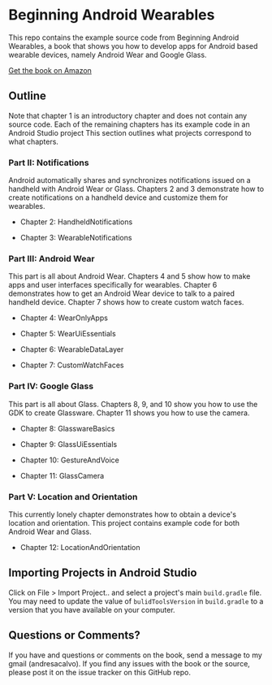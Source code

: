 # Beginning Android Wearables

This repo contains the example source code from Beginning Android Wearables, a book that shows you how to develop apps for Android based wearable devices, namely Android Wear and Google Glass.

[Get the book on Amazon](http://www.amazon.com/Beginning-Android-Wearables-Andres-Calvo/dp/1484205189/ref=sr_1_1?ie=UTF8&qid=1427774578&sr=8-1&keywords=beginning+android+wearables)

## Outline

Note that chapter 1 is an introductory chapter and does not contain any source code. Each of the remaining chapters has its example code in an Android Studio project  This section outlines what projects correspond to what chapters.

### Part II: Notifications

Android automatically shares and synchronizes notifications issued on a handheld with Android Wear or Glass. Chapters 2 and 3 demonstrate how to create notifications on a handheld device and customize them for wearables.

* Chapter 2: HandheldNotifications

* Chapter 3: WearableNotifications

### Part III: Android Wear

This part is all about Android Wear. Chapters 4 and 5 show how to make apps and user interfaces specifically for wearables. Chapter 6 demonstrates how to get an Android Wear device to talk to a paired handheld device. Chapter 7 shows how to create custom watch faces.

* Chapter 4: WearOnlyApps

* Chapter 5: WearUiEssentials

* Chapter 6: WearableDataLayer

* Chapter 7: CustomWatchFaces

### Part IV: Google Glass

This part is all about Glass. Chapters 8, 9, and 10 show you how to use the GDK to create Glassware. Chapter 11 shows you how to use the camera.

* Chapter 8: GlasswareBasics

* Chapter 9: GlassUiEssentials

* Chapter 10: GestureAndVoice

* Chapter 11: GlassCamera

### Part V: Location and Orientation

This currently lonely chapter demonstrates how to obtain a device's location and orientation. This project contains example code for both Android Wear and Glass.

* Chapter 12: LocationAndOrientation

## Importing Projects in Android Studio

Click on File > Import Project.. and select a project's main `build.gradle` file. You may need to update the value of `bulidToolsVersion` in `build.gradle` to a version that you have available on your computer.

## Questions or Comments?

If you have and questions or comments on the book, send a message to my gmail (andresacalvo). If you find any issues with the book or the source, please post it on the issue tracker on this GitHub repo.